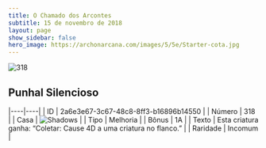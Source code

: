 ```yaml
---
title: O Chamado dos Arcontes
subtitle: 15 de novembro de 2018
layout: page
show_sidebar: false
hero_image: https://archonarcana.com/images/5/5e/Starter-cota.jpg
---
```


![318](https://cdn.keyforgegame.com/media/card_front/pt/341_318_CGCC5XW8VF69_pt.png)

## Punhal Silencioso

|----|----|
| ID | 2a6e3e67-3c67-48c8-8ff3-b16896b14550 |
| Número | 318 |
| Casa | ![Shadows](https://archonarcana.com/images/thumb/e/ee/Shadows.png/22px-Shadows.png "Sombras") |
| Tipo | Melhoria |
| Bônus | 1A |
| Texto | Esta criatura ganha: “Coletar: Cause 4D a uma criatura no flanco.” |
| Raridade | Incomum |
